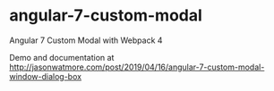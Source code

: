 # angular-7-custom-modal

Angular 7 Custom Modal with Webpack 4

Demo and documentation at http://jasonwatmore.com/post/2019/04/16/angular-7-custom-modal-window-dialog-box